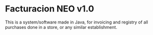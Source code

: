# Facturacion NEO v1.0
This is a system/software made in Java, for invoicing and registry of all purchases done in a store, or any similar establishment.